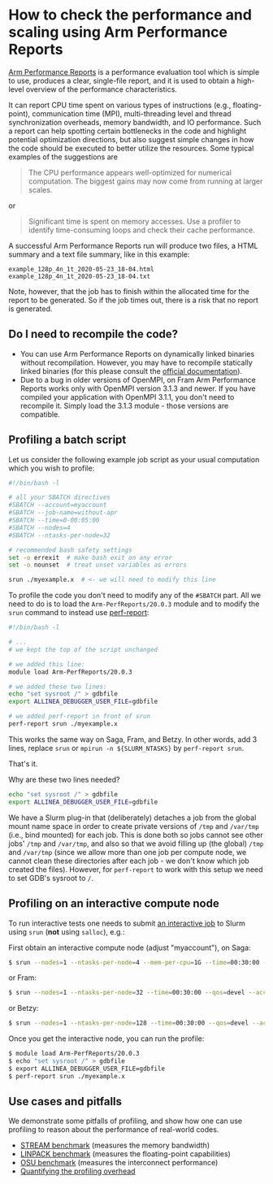 

# How to check the performance and scaling using Arm Performance Reports

[Arm Performance Reports](https://developer.arm.com/docs/101137/latest/contents)
is a performance evaluation tool which is simple to use, produces a
clear, single-file report, and it is used to obtain a
high-level overview of the performance characteristics.

It can report CPU time spent on various types of instructions (e.g.,
floating-point), communication time (MPI), multi-threading level and
thread synchronization overheads, memory bandwidth, and IO performance.
Such a report can help spotting certain bottlenecks in the
code and highlight potential optimization directions, but also suggest
simple changes in how the code should be executed to better utilize
the resources. Some typical examples of the suggestions are

> The CPU performance appears well-optimized for numerical
computation. The biggest gains may now come from running at larger
scales.

or

> Significant time is spent on memory accesses. Use a profiler
to identify time-consuming loops and check their cache performance.

A successful Arm Performance Reports run will produce two files, a HTML summary
and a text file summary, like in this example:

```
example_128p_4n_1t_2020-05-23_18-04.html
example_128p_4n_1t_2020-05-23_18-04.txt
```

Note, however, that the job has to finish within the allocated time for the
report to be generated.  So if the job times out, there is a risk that no
report is generated.


## Do I need to recompile the code?

- You can use Arm Performance Reports on dynamically linked binaries without
  recompilation.  However, you may have to recompile statically linked binaries
  (for this please consult the
  [official documentation](https://developer.arm.com/docs/101137/2003)).
- Due to a bug in older versions of OpenMPI, on Fram Arm Performance
  Reports works only with OpenMPI version 3.1.3 and newer. If you have
  compiled your application with OpenMPI 3.1.1, you don't need to
  recompile it. Simply load the 3.1.3 module - those versions are
  compatible.


## Profiling a batch script

Let us consider the following example job script as your
usual computation which you wish to profile:

```bash
#!/bin/bash -l

# all your SBATCH directives
#SBATCH --account=myaccount
#SBATCH --job-name=without-apr
#SBATCH --time=0-00:05:00
#SBATCH --nodes=4
#SBATCH --ntasks-per-node=32

# recommended bash safety settings
set -o errexit  # make bash exit on any error
set -o nounset  # treat unset variables as errors

srun ./myexample.x  # <- we will need to modify this line
```

To profile the code you don't need to modify any of the `#SBATCH` part.
All we need to do is to load the `Arm-PerfReports/20.0.3` module
and to modify the `srun` command to instead use
[perf-report](https://developer.arm.com/docs/101137/latest/running-with-an-example-program):

```bash
#!/bin/bash -l

# ...
# we kept the top of the script unchanged

# we added this line:
module load Arm-PerfReports/20.0.3

# we added these two lines:
echo "set sysroot /" > gdbfile
export ALLINEA_DEBUGGER_USER_FILE=gdbfile

# we added perf-report in front of srun
perf-report srun ./myexample.x
```

This works the same way on Saga, Fram, and Betzy.
In other words, add 3 lines, replace `srun` or `mpirun -n ${SLURM_NTASKS}` by
`perf-report srun`.

That's it.

Why are these two lines needed?
```bash
echo "set sysroot /" > gdbfile
export ALLINEA_DEBUGGER_USER_FILE=gdbfile
```
We have a Slurm plug-in that (deliberately) detaches a job from the global mount
name space in order to create private versions of `/tmp` and `/var/tmp` (i.e.,
bind mounted) for each job. This is done both so jobs cannot see other jobs'
`/tmp` and `/var/tmp`, and also so that we avoid filling up (the global) `/tmp`
and `/var/tmp` (since we allow more than one job per compute node, we cannot
clean these directories after each job - we don't know which job created the
files). However, for `perf-report` to work with this setup we need to set GDB's
sysroot to `/`.


## Profiling on an interactive compute node

To run interactive tests one needs to submit
[an interactive job](/jobs/interactive_jobs.md)
to Slurm using `srun` (**not** using `salloc`), e.g.:

First obtain an interactive compute node (adjust "myaccount"), on Saga:
```bash
$ srun --nodes=1 --ntasks-per-node=4 --mem-per-cpu=1G --time=00:30:00 --qos=devel --account=myaccount --pty bash -i
```
or Fram:
```bash
$ srun --nodes=1 --ntasks-per-node=32 --time=00:30:00 --qos=devel --account=myaccount --pty bash -i
```
or Betzy:
```bash
$ srun --nodes=1 --ntasks-per-node=128 --time=00:30:00 --qos=devel --account=myaccount --pty bash -i
```

Once you get the interactive node, you can run the profile:
```bash
$ module load Arm-PerfReports/20.0.3
$ echo "set sysroot /" > gdbfile
$ export ALLINEA_DEBUGGER_USER_FILE=gdbfile
$ perf-report srun ./myexample.x
```


## Use cases and pitfalls

We demonstrate some pitfalls of profiling, and show how
one can use profiling to reason about the performance of real-world
codes.

- [STREAM benchmark](arm-perf/stream.md) (measures the memory bandwidth)
- [LINPACK benchmark](arm-perf/linpack.md) (measures the floating-point capabilities)
- [OSU benchmark](arm-perf/osu.md) (measures the interconnect performance)
- [Quantifying the profiling overhead](arm-perf/overhead.md)
